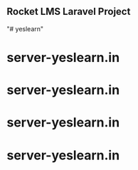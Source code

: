 
## Rocket LMS Laravel Project
"# yeslearn" 
# server-yeslearn.in
# server-yeslearn.in
# server-yeslearn.in
# server-yeslearn.in
